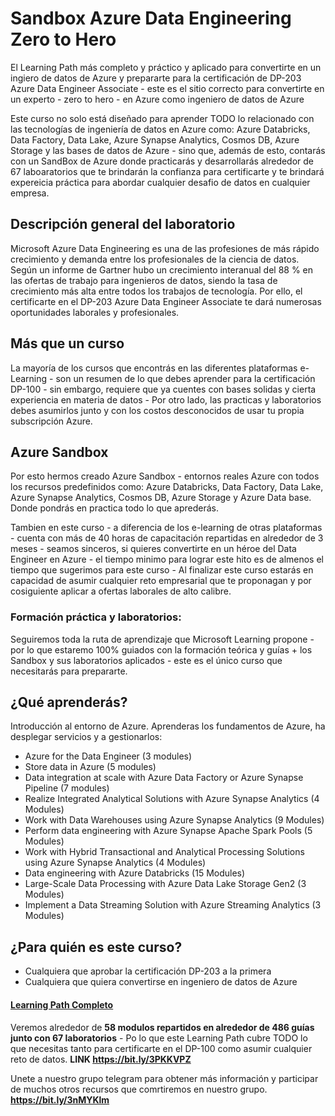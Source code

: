 # Sandbox Azure Data Engineering Zero to Hero

El Learning Path más completo y práctico y aplicado para convertirte en un ingiero de datos de Azure y prepararte para la certificación de DP-203 Azure Data Engineer Associate - este es el sitio correcto para convertirte en un experto - zero to hero - en Azure como ingeniero de datos de Azure 

Este curso no solo está diseñado para aprender TODO lo relacionado con las tecnologías de ingeniería de datos en Azure como: Azure Databricks, Data Factory, Data Lake, Azure Synapse Analytics, Cosmos DB, Azure Storage y las bases de datos de Azure - sino que, además de esto, contarás con un SandBox de Azure donde practicarás y desarrollarás alrededor de 67 laboaratorios que te brindarán la confianza para certificarte y te brindará expereicia práctica para abordar cualquier desafio de datos en cualquier empresa. 

## Descripción general del laboratorio

Microsoft Azure Data Engineering es una de las profesiones de más rápido crecimiento y demanda entre los profesionales de la ciencia de datos. Según un informe de Gartner hubo un crecimiento interanual del 88 % en las ofertas de trabajo para ingenieros de datos, siendo la tasa de crecimiento más alta entre todos los trabajos de tecnología. Por ello, el certificarte en el DP-203 Azure Data Engineer Associate te dará numerosas oportunidades laborales y profesionales.

## Más que un curso 
La mayoría de los cursos que encontrás en las diferentes plataformas e-Learning - son un resumen de lo que debes aprender para la certificación DP-100 - sin embargo, requiere que ya cuentes con bases solidas y cierta experiencia en materia de datos - Por otro lado, las practicas y laboratorios debes asumirlos junto y con los costos desconocidos de usar tu propia subscripción Azure.

## Azure Sandbox
Por esto hermos creado Azure Sandbox - entornos reales Azure con todos los recursos predefinidos como: Azure Databricks, Data Factory, Data Lake, Azure Synapse Analytics, Cosmos DB, Azure Storage y Azure Data base. Donde pondrás en practica todo lo que aprederás.

Tambien en este curso - a diferencia de los e-learning de otras plataformas - cuenta con más de 40 horas de capacitación repartidas en alrededor de 3 meses - seamos sinceros, si quieres convertirte en un héroe del Data Engineer en Azure - el tiempo minimo para lograr este hito es de almenos el tiempo que sugerimos para este curso - Al finalizar este curso estarás en capacidad de asumir cualquier reto empresarial que te proponagan y por cosiguiente aplicar a ofertas laborales de alto calibre.

### Formación práctica y laboratorios:
Seguiremos toda la ruta de aprendizaje que Microsoft Learning propone - por lo que estaremo 100% guiados con la formación teórica y guías + los Sandbox y sus laboratorios aplicados - este es el único curso que necesitarás para prepararte.

## ¿Qué aprenderás?
Introducción al entorno de Azure. Aprenderas los fundamentos de Azure, ha desplegar servicios y a gestionarlos:

- Azure for the Data Engineer (3 modules)
- Store data in Azure (5 modules)
- Data integration at scale with Azure Data Factory or Azure Synapse Pipeline (7 modules)
- Realize Integrated Analytical Solutions with Azure Synapse Analytics (4 Modules)
- Work with Data Warehouses using Azure Synapse Analytics (9 Modules)
- Perform data engineering with Azure Synapse Apache Spark Pools (5 Modules)
- Work with Hybrid Transactional and Analytical Processing Solutions using Azure Synapse Analytics (4 Modules)
- Data engineering with Azure Databricks (15 Modules)
- Large-Scale Data Processing with Azure Data Lake Storage Gen2 (3 Modules)
- Implement a Data Streaming Solution with Azure Streaming Analytics (3 Modules)

## ¿Para quién es este curso?
- Cualquiera que aprobar la certificación DP-203 a la primera
- Cualquiera que quiera convertirse en ingeniero de datos de Azure

#### [Learning Path Completo](https://xploiter-my.sharepoint.com/:x:/g/personal/carlsvelz_xploiter_co/EdpasKUY4d9HqN9eLF5DTaEBGI3Z249ZuG7UNea7XxSQLQ)
Veremos alrededor de **58 modulos repartidos en alrededor de 486 guías junto con 67 laboratorios** - Po lo que este Learning Path cubre TODO lo que necesitas tanto para certificarte en el DP-100 como asumir cualquier reto de datos. **LINK https://bit.ly/3PKKVPZ**

Unete a nuestro grupo telegram para obtener más información y participar de muchos otros recursos que comrtiremos en nuestro grupo. **https://bit.ly/3nMYKlm**

